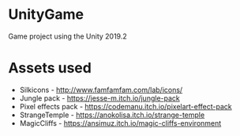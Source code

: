 # UnityGame
Game project using the Unity 2019.2

# Assets used

* Silkicons - http://www.famfamfam.com/lab/icons/
* Jungle pack - https://jesse-m.itch.io/jungle-pack
* Pixel effects pack - https://codemanu.itch.io/pixelart-effect-pack
* StrangeTemple - https://anokolisa.itch.io/strange-temple
* MagicCliffs - https://ansimuz.itch.io/magic-cliffs-environment